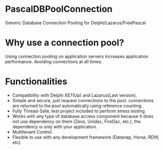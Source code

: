 # PascalDBPoolConnection
Generic Database Connection Pooling for Delphi/Lazarus/FreePascal

# Why use a connection pool?
Using connection pooling on application servers increases application performance. Avoiding connections at all times.

# Functionalities
* Compatibility with Delphi XE7(Up) and Lazarus(Last version).
* Simple and secure, just request connections to the pool. connections are returned to the pool automatically using reference counting.
* Fully Thread-Safe, test project included to perform stress testing.
* Works with any type of database access component because it does not use dependency on them (Zeos, Unidac, FireDac, etc.), the dependency is only with your application.
* Multitenant Control.
* Flexible to use with any development framework (Datanap, Horse, RDW, etc).

